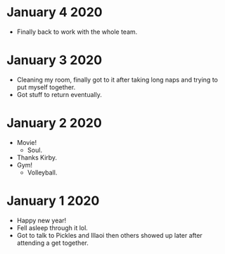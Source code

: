 # January 4 2020

- Finally back to work with the whole team.
# January 3 2020

- Cleaning my room, finally got to it after taking long naps and trying to put myself together.
- Got stuff to return eventually.
# January 2 2020

- Movie!
  - Soul.
- Thanks Kirby.
- Gym!
  - Volleyball.
# January 1 2020

- Happy new year!
- Fell asleep through it lol.
- Got to talk to Pickles and Illaoi then others showed up later after attending a get together.